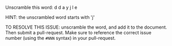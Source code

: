 Unscramble this word: d d a y j l e

HINT: the unscrambled word starts with 'j'



TO RESOLVE THIS ISSUE: unscramble the word, and add it to the document. Then submit a pull-request.  Make sure to reference the correct issue  number (using the `#NNN` syntax) in your pull-request. 

